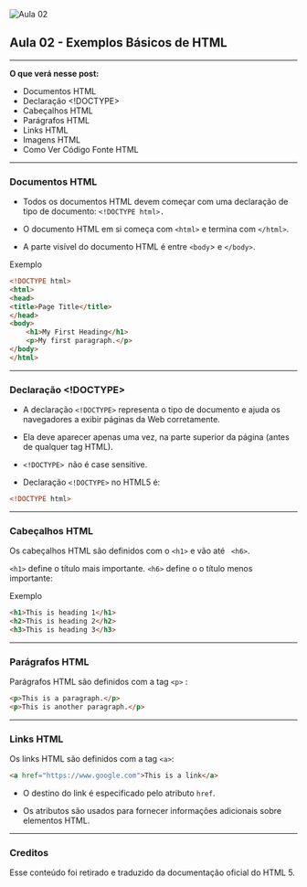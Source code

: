 ![Aula 02](/aula-02/img/aula-02.png)

## Aula 02 - Exemplos Básicos de HTML
___

**O que verá nesse post:**
- Documentos HTML
- Declaração <!DOCTYPE>
- Cabeçalhos HTML
- Parágrafos HTML
- Links HTML
- Imagens HTML
- Como Ver Código Fonte HTML
___

### Documentos HTML
- Todos os documentos HTML devem começar com uma declaração de tipo de documento: ``<!DOCTYPE html>.``

- O documento HTML em si começa com ``<html>`` e termina com ``</html>``.

- A parte visível do documento HTML é entre ``<body``> e ``</body>``.

Exemplo
```html
<!DOCTYPE html>
<html>
<head>
<title>Page Title</title>
</head>
<body>
    <h1>My First Heading</h1>
    <p>My first paragraph.</p>
</body>
</html>
```
___

### Declaração <!DOCTYPE>
- A declaração ``<!DOCTYPE>`` representa o tipo de documento e ajuda os navegadores a exibir páginas da Web corretamente.

- Ela deve aparecer apenas uma vez, na parte superior da página (antes de qualquer tag HTML).

- ``<!DOCTYPE> ``não é case sensitive.

- Declaração ``<!DOCTYPE>`` no HTML5 é:

``` html
<!DOCTYPE html>
```
___

### Cabeçalhos HTML
Os cabeçalhos HTML são definidos com o ``<h1>`` e vão até `` <h6>``.

``<h1>`` define o título mais importante. ``<h6>`` define o o título menos importante: 

Exemplo
``` html 
<h1>This is heading 1</h1>
<h2>This is heading 2</h2>
<h3>This is heading 3</h3>
``` 
___

### Parágrafos HTML
Parágrafos HTML são definidos com a tag ``<p>`` :
```html 
<p>This is a paragraph.</p>
<p>This is another paragraph.</p>
```
___

### Links HTML
Os links HTML são definidos com a tag ``<a>``:
```html 
<a href="https://www.google.com">This is a link</a>
```

- O destino do link é especificado pelo atributo ``href``. 

- Os atributos são usados para fornecer informações adicionais sobre elementos HTML.
___

### Creditos

Esse conteúdo foi retirado e traduzido da documentação oficial do HTML 5.